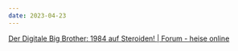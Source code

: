 ```yaml
---
date: 2023-04-23
---
```


[Der Digitale Big Brother: 1984 auf Steroiden! | Forum - heise online](https://www.heise.de/forum/heise-online/Kommentare/Stop-CSAM-Act-Durchgehende-Verschluesselung-koennte-auch-in-den-USA-weichen/Der-Digitale-Big-Brother-1984-auf-Steroiden/thread-7337221/#posting_42555475)